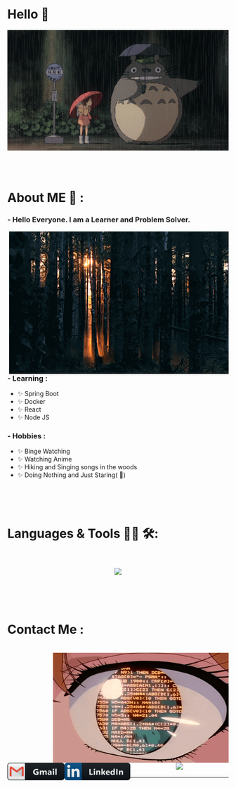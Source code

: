 # Hello 👋

<div align="center">
<img hight="300" width="700" alt="GIF" align="center" src="https://github.com/NavTheRaj/NavTheRaj/blob/master/assets/anime_intro.gif">
</div>

</br>
</br>
</br>


# About ME 💬 :

### - Hello Everyone. I am a Learner and Problem Solver.

<img hight="400" width="500" alt="GIF" align="right" src="https://github.com/NavTheRaj/NavTheRaj/blob/master/assets/about_me.gif">

### - Learning :
- ✨ Spring Boot
- ✨ Docker
- ✨ React 
- ✨ Node JS


### - Hobbies : 
- ✨ Binge Watching
- ✨ Watching Anime
- ✨ Hiking and Singing songs in the woods
- ✨ Doing Nothing and Just Staring( :eyes:)

</br>
</br>
</br>



# Languages & Tools 👨‍💻 🛠:
</br>
<p align="center">
  <a href="https://skillicons.dev">
    <img src="https://skillicons.dev/icons?i=java,python,javascript,spring,angular,react,nodejs,html,css,mysql,mongodb,aws,azure,docker,kubernetes,vscode,git,github,eclipse,idea&perline=10&theme=dark" />
  </a>
</p>
</br>
</br>
</br>



# Contact Me :

<p>
 </br>


<img height="250" width="400" alt="GIF" align="right" src="https://github.com/NavTheRaj/NavTheRaj/blob/master/assets/contact.gif">
<a href="mailto:navrajkhanal61@gmail.com">
 <img align="left" alt="Gmail" width="130" height="40" src="https://github.com/NavTheRaj/NavTheRaj/blob/master/assets/icons/gmail.png" />
</a>
<a href="https://www.linkedin.com/in/navrajkhanal/">
  <img align="left" alt="Linkedin" width="150" height="40" src="https://github.com/NavTheRaj/NavTheRaj/blob/master/assets/icons/linkedin.png" />
</br>
</br>
</br>
</a>

 </p>
 

</br>
</br>
</br>
</br>
</br>
</br>
</br>
</br>
</br>


<p align="center" >  
  <a href="https://github.com/anuraghazra/github-readme-stats"> 
<img  src="https://github-readme-stats.vercel.app/api?username=NavTheRaj&&show_icons=true&theme=radical"/>
  </a>
  </p>

*************
